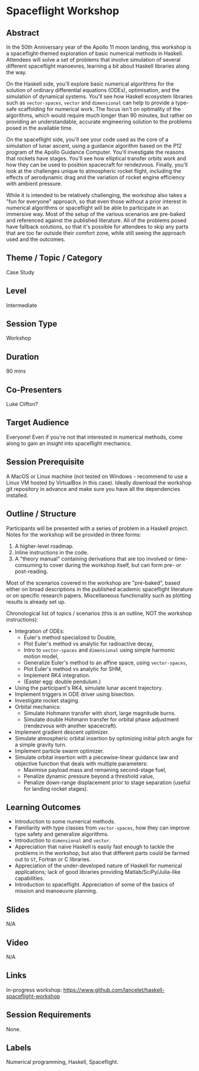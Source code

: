 # Spaceflight Workshop

## Abstract

In the 50th Anniversary year of the Apollo 11 moon landing, this
workshop is a spaceflight-themed exploration of basic numerical
methods in Haskell. Attendees will solve a set of problems that
involve simulation of several different spaceflight manoevres,
learning a bit about Haskell libraries along the way.

On the Haskell side, you'll explore basic numerical algorithms for the
solution of ordinary differential equations (ODEs), optimisation, and
the simulation of dynamical systems. You'll see how Haskell ecosystem
libraries such as `vector-spaces`, `vector` and `dimensional` can help
to provide a type-safe scaffolding for numerical work. The focus isn't
on optimality of the algorithms, which would require much longer than
90 minutes, but rather on providing an understandable, accurate
engineering solution to the problems posed in the available time.

On the spaceflight side, you'll see your code used as the core of a
simulation of lunar ascent, using a guidance algorithm based on the
P12 program of the Apollo Guidance Computer. You'll investigate the
reasons that rockets have stages. You'll see how elliptical transfer
orbits work and how they can be used to position spacecraft for
rendezvous. Finally, you'll look at the challenges unique to 
atmospheric rocket flight, including the effects of aerodynamic drag
and the variation of rocket engine efficiency with ambient pressure.

While it is intended to be relatively challenging, the workshop also
takes a "fun for everyone" approach, so that even those without a
prior interest in numerical algorithms or spaceflight will be able to
participate in an immersive way. Most of the setup of the various
scenarios are pre-baked and referenced against the published
literature. All of the problems posed have fallback solutions, so that
it's possible for attendees to skip any parts that are too far outside
their comfort zone, while still seeing the approach used and the
outcomes.

## Theme / Topic / Category

Case Study

## Level

Intermediate

## Session Type

Workshop

## Duration

90 mins

## Co-Presenters

Luke Clifton?

## Target Audience

Everyone! Even if you're not that interested in numerical methods,
come along to gain an insight into spaceflight mechanics.

## Session Prerequisite

A MacOS or Linux machine (not tested on Windows - recommend to use a
Linux VM hosted by VirtualBox in this case). Ideally download the
workshop git repository in advance and make sure you have all the
dependencies installed.

## Outline / Structure

Participants will be presented with a series of problem in a Haskell
project. Notes for the workshop will be provided in three forms:
  1. A higher-level roadmap.
  2. Inline instructions in the code.
  3. A "theory manual" containing derivations that are too involved or
     time-consuming to cover during the workshop itself, but can form
	 pre- or post-reading.
 
Most of the scenarios covered in the workshop are "pre-baked", based
either on broad descriptions in the published academic spaceflight
literature or on specific research papers. Miscellaneous functionality 
such as plotting results is already set up.

Chronological list of topics / scenarios (this is an outline, NOT the 
workshop instructions):
  - Integration of ODEs:
    - Euler's method specialized to Double,
    - Plot Euler's method vs analytic for radioactive decay,
	- Intro to `vector-spaces` and `dimensional` using simple harmonic 
	  motion model,
    - Generalize Euler's method to an affine space, using `vector-spaces`,
    - Plot Euler's method vs analytic for SHM,
    - Implement RK4 integration.
	- (Easter egg: double pendulum.)
  - Using the participant's RK4, simulate lunar ascent trajectory.
  - Implement triggers in ODE driver using bisection.
  - Investigate rocket staging.
  - Orbital mechanics:
    - Simulate Hohmann transfer with short, large magnitude burns.
	- Simulate double Hohmann transfer for orbital phase adjustment
	  (rendezvous with another spacecraft).
  - Implement gradient descent optimizer.
  - Simulate atmospheric orbital insertion by optimizing initial pitch 
	angle for a simple gravity turn.
  - Implement particle swarm optimizer.
  - Simulate orbital insertion with a piecewise-linear guidance law and
    objective function that deals with multiple parameters:
	  - Maximise payload mass and remaining second-stage fuel,
	  - Penalize dynamic pressure beyond a threshold value,
	  - Penalize down-range displacement prior to stage separation
        (useful for landing rocket stages).

## Learning Outcomes

- Introduction to some numerical methods.
- Familiarity with type classes from `vector-spaces`, how they can
  improve type safety and generalize algorithms.
- Introduction to `dimensional` and `vector`.
- Appreciation that naive Haskell is easily fast enough to tackle the
  problems in the workshop, but also that different parts could be
  farmed out to `ST`, Fortran or C libraries.
- Appreciation of the under-developed nature of Haskell for numerical
  applications; lack of good libraries providing
  Matlab/SciPy/Julia-like capabilities.
- Introduction to spaceflight. Appreciation of some of the basics of
  mission and manoeuvre planning.

## Slides

N/A

## Video

N/A

## Links

In-progress workshop: https://www.github.com/lancelet/haskell-spaceflight-workshop

## Session Requirements

None.

## Labels

Numerical programming, Haskell, Spaceflight.

